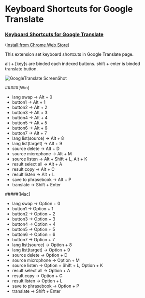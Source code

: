 Keyboard Shortcuts for Google Translate
=======================================

### [Keyboard Shortcuts for Google Translate](http://goo.gl/FBkb9)  
([Install from Chrome Web Store](http://goo.gl/FBkb9))  
  
  
This extension set keyboard shortcuts in Google Translate page.

alt + [key]s are binded each indexed buttons.
shift + enter is binded translate button.

![GoogleTranslate ScreenShot](https://raw.github.com/yamayamayamaji/Keyboard-Shortcuts-for-Google-Translate/master/ss-readme1.png)
  
#####[Win]  
* lang swap -> Alt + 0  
* button1 -> Alt + 1  
* button2 -> Alt + 2  
* button3 -> Alt + 3  
* button4 -> Alt + 4  
* button5 -> Alt + 5  
* button6 -> Alt + 6  
* button7 -> Alt + 7  
* lang list(source) -> Alt + 8  
* lang list(target) -> Alt + 9  
* source delete -> Alt + D  
* source microphone -> Alt + M  
* source listen -> Alt + Shift + L, Alt + K  
* result select all -> Alt + A  
* result copy -> Alt + C  
* result listen -> Alt + L  
* save to phrasebook -> Alt + P  
* translate -> Shift + Enter  
  
#####[Mac]  
* lang swap -> Option + 0  
* button1 -> Option + 1  
* button2 -> Option + 2  
* button3 -> Option + 3  
* button4 -> Option + 4  
* button5 -> Option + 5  
* button6 -> Option + 6  
* button7 -> Option + 7  
* lang list(source) -> Option + 8  
* lang list(target) -> Option + 9  
* source delete -> Option + D  
* source microphone -> Option + M  
* source listen -> Option + Shift + L, Option + K  
* result select all -> Option + A  
* result copy -> Option + C  
* result listen -> Option + L  
* save to phrasebook -> Option + P  
* translate -> Shift + Enter  

